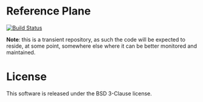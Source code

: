 Reference Plane
===============

[![Build Status](https://travis-ci.org/ElDeveloper/reference-plane.svg?branch=master)](https://travis-ci.org/ElDeveloper/reference-plane)

**Note**: this is a transient repository, as such the code will be expected to
reside, at some point, somewhere else where it can be better monitored and
maintained.

# License

This software is released under the BSD 3-Clause license.
